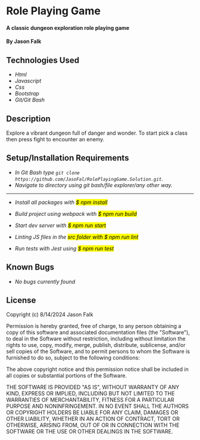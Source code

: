 # Role Playing Game

#### A classic dungeon exploration role playing game

#### By Jason Falk

## Technologies Used

* _Html_
* _Javascript_
* _Css_
* _Bootstrap_
* _Git/Git Bash_

## Description

Explore a vibrant dungeon full of danger and wonder. To start pick a class then press fight to encounter an enemy.

## Setup/Installation Requirements

* _In Git Bash type `git clone https://github.com/JasoFal/RolePlayingGame.Solution.git`._
* _Navigate to directory using git bash/file explorer/any other way._
-----
* _Install all packages with <mark>$ npm install<mark>_
* _Build project using webpack with <mark>$ npm run build<mark>_
* _Start dev server with <mark>$ npm run start<mark>_

* _Linting JS files in the <mark>src<mark> folder with <mark>$ npm run lint<mark>_
* _Run tests with Jest using <mark>$ npm run test<mark>_

## Known Bugs

* _No bugs currently found_

## License

Copyright (c) 8/14/2024 Jason Falk

Permission is hereby granted, free of charge, to any person obtaining a copy
of this software and associated documentation files (the "Software"), to deal
in the Software without restriction, including without limitation the rights
to use, copy, modify, merge, publish, distribute, sublicense, and/or sell
copies of the Software, and to permit persons to whom the Software is
furnished to do so, subject to the following conditions:

The above copyright notice and this permission notice shall be included in all
copies or substantial portions of the Software.

THE SOFTWARE IS PROVIDED "AS IS", WITHOUT WARRANTY OF ANY KIND, EXPRESS OR
IMPLIED, INCLUDING BUT NOT LIMITED TO THE WARRANTIES OF MERCHANTABILITY,
FITNESS FOR A PARTICULAR PURPOSE AND NONINFRINGEMENT. IN NO EVENT SHALL THE
AUTHORS OR COPYRIGHT HOLDERS BE LIABLE FOR ANY CLAIM, DAMAGES OR OTHER
LIABILITY, WHETHER IN AN ACTION OF CONTRACT, TORT OR OTHERWISE, ARISING FROM,
OUT OF OR IN CONNECTION WITH THE SOFTWARE OR THE USE OR OTHER DEALINGS IN THE
SOFTWARE.